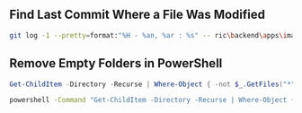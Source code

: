 ## Find Last Commit Where a File Was Modified

```sh
git log -1 --pretty=format:"%H - %an, %ar : %s" -- ric\backend\apps\images\main.py
```

## Remove Empty Folders in PowerShell

```powershell
Get-ChildItem -Directory -Recurse | Where-Object { -not $_.GetFiles("*", "AllDirectories") } | Remove-Item -Force -Recurse
```

```cmd
powershell -Command "Get-ChildItem -Directory -Recurse | Where-Object { (Get-ChildItem $_.FullName -Recurse -Force | Where-Object { $_.PSIsContainer -eq $false }) -eq $null } | Remove-Item -Recurse"
```
